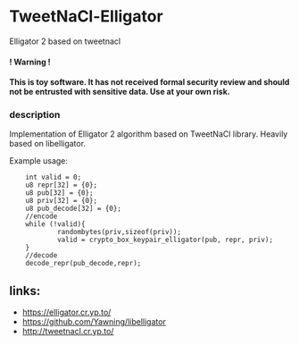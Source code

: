 # TweetNaCl-Elligator
Elligator 2 based on tweetnacl

#### ! Warning !
#### This is toy software. It has not received formal security review and should not be entrusted with sensitive data. Use at your own risk.


### description

Implementation of Elligator 2 algorithm based on TweetNaCl library.
Heavily based on libelligator.

Example usage:

        int valid = 0;
        u8 repr[32] = {0};
        u8 pub[32] = {0};
        u8 priv[32] = {0};
        u8 pub_decode[32] = {0};
        //encode
        while (!valid){
                randombytes(priv,sizeof(priv));
                valid = crypto_box_keypair_elligator(pub, repr, priv);
        }
        //decode
        decode_repr(pub_decode,repr);

## links:
* https://elligator.cr.yp.to/
* https://github.com/Yawning/libelligator
* http://tweetnacl.cr.yp.to/
